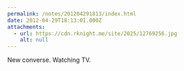```yaml
---
permalink: /notes/201204291813/index.html
date: 2012-04-29T18:13:01.000Z
attachments:
  - url: https://cdn.rknight.me/site/2025/12769256.jpg
    alt: null
---
```


New converse. Watching TV.
